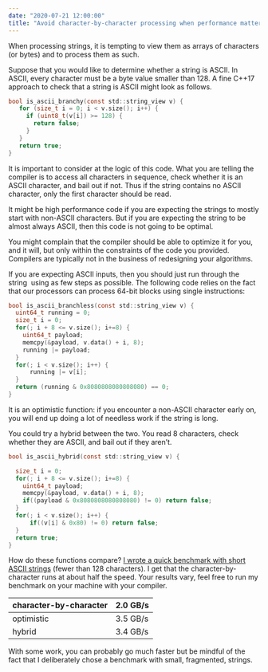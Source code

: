 ```yaml
---
date: "2020-07-21 12:00:00"
title: "Avoid character-by-character processing when performance matters"
---
```




When processing strings, it is tempting to view them as arrays of characters (or bytes) and to process them as such.

Suppose that you would like to determine whether a string is ASCII. In ASCII, every character must be a byte value smaller than 128. A fine C++17 approach to check that a string is ASCII might look as follows.
```C
bool is_ascii_branchy(const std::string_view v) {
   for (size_t i = 0; i < v.size(); i++) {
     if (uint8_t(v[i]) >= 128) {
       return false;
     }
   }
   return true;
}
```


It is important to consider at the logic of this code. What you are telling the compiler is to access all characters in sequence, check whether it is an ASCII character, and bail out if not. Thus if the string contains no ASCII character, only the first character should be read.

It might be high performance code if you are expecting the strings to mostly start with non-ASCII characters. But if you are expecting the string to be almost always ASCII, then this code is not going to be optimal.

You might complain that the compiler should be able to optimize it for you, and it will, but only within the constraints of the code you provided. Compilers are typically not in the business of redesigning your algorithms.

If you are expecting ASCII inputs, then you should just run through the string  using as few steps as possible. The following code relies on the fact that our processors can process 64-bit blocks using single instructions:
```C
bool is_ascii_branchless(const std::string_view v) {
  uint64_t running = 0;
  size_t i = 0;
  for(; i + 8 <= v.size(); i+=8) {
    uint64_t payload;
    memcpy(&payload, v.data() + i, 8);
    running |= payload;
  }
  for(; i < v.size(); i++) {
      running |= v[i];
  }
  return (running & 0x8080808080808080) == 0;  
}
```


It is an optimistic function: if you encounter a non-ASCII character early on, you will end up doing a lot of needless work if the string is long.

You could try a hybrid between the two. You read 8 characters, check whether they are ASCII, and bail out if they aren&rsquo;t.
```C
bool is_ascii_hybrid(const std::string_view v) {

  size_t i = 0;
  for(; i + 8 <= v.size(); i+=8) {
    uint64_t payload;
    memcpy(&payload, v.data() + i, 8);
    if((payload & 0x8080808080808080) != 0) return false;
  }
  for(; i < v.size(); i++) {
      if((v[i] & 0x80) != 0) return false;
  }
  return true;
}
```


How do these functions compare? [I wrote a quick benchmark with short ASCII strings](https://github.com/lemire/Code-used-on-Daniel-Lemire-s-blog/tree/master/2020/07/21) (fewer than 128 characters). I get that the character-by-character runs at about half the speed. Your results vary, feel free to run my benchmark on your machine with your compiler.

character-by-character   |2.0 GB/s                 |
-------------------------|-------------------------|
optimistic               |3.5 GB/s                 |
hybrid                   |3.4 GB/s                 |


With some work, you can probably go much faster but be mindful of the fact that I deliberately chose a benchmark with small, fragmented, strings.

